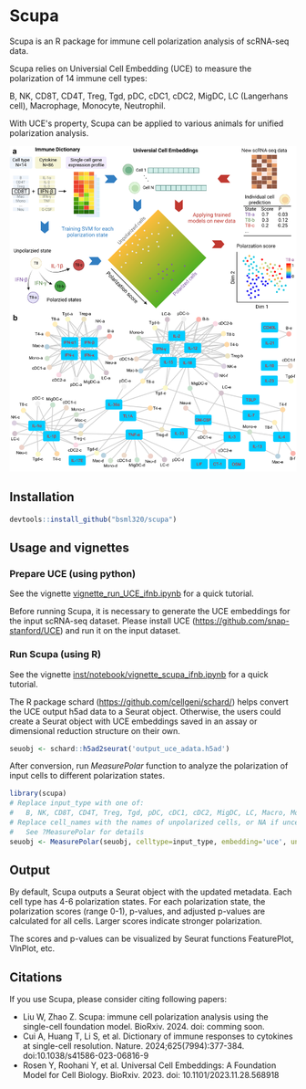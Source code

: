 # Scupa

Scupa is an R package for immune cell polarization analysis of scRNA-seq data.

Scupa relies on Universial Cell Embedding (UCE) to measure the polarization of 14 immune cell types:

B, NK, CD8T, CD4T, Treg, Tgd, pDC, cDC1, cDC2, MigDC, LC (Langerhans cell), Macrophage, Monocyte, Neutrophil.

With UCE's property, Scupa can be applied to various animals for unified polarization analysis.

![Scupa design and immune cell polarization states](inst/figure/scupa.png)

## Installation

```r
devtools::install_github("bsml320/scupa")
```

## Usage and vignettes

### Prepare UCE (using python)

See the vignette [vignette_run_UCE_ifnb.ipynb](inst/notebook/vignette_run_UCE_ifnb.ipynb) for a quick tutorial.

Before running Scupa, it is necessary to generate the UCE embeddings for the input scRNA-seq dataset. Please install UCE (https://github.com/snap-stanford/UCE) and run it on the input dataset.

### Run Scupa (using R)

See the vignette [inst/notebook/vignette_scupa_ifnb.ipynb](inst/notebook/vignette_scupa_ifnb.ipynb) for a quick tutorial.

The R package schard (https://github.com/cellgeni/schard/) helps convert the UCE output h5ad data to a Seurat object. Otherwise, the users could create a Seurat object with UCE embeddings saved in an assay or dimensional reduction structure on their own.

```r
seuobj <- schard::h5ad2seurat('output_uce_adata.h5ad')
```

After conversion, run *MeasurePolar* function to analyze the polarization of input cells to different polarization states.

```r
library(scupa)
# Replace input_type with one of: 
#   B, NK, CD8T, CD4T, Treg, Tgd, pDC, cDC1, cDC2, MigDC, LC, Macro, Mono, Neu.
# Replace cell_names with the names of unpolarized cells, or NA if uncertain.
#   See ?MeasurePolar for details
seuobj <- MeasurePolar(seuobj, celltype=input_type, embedding='uce', unpolarized_cell=cell_names)
```

## Output

By default, Scupa outputs a Seurat object with the updated metadata. Each cell type has 4-6 polarization states. For each polarization state, the polarization scores (range 0-1), p-values, and adjusted p-values are calculated for all cells. Larger scores indicate stronger polarization.

The scores and p-values can be visualized by Seurat functions FeaturePlot, VlnPlot, etc.

## Citations

If you use Scupa, please consider citing following papers:

* Liu W, Zhao Z. Scupa: immune cell polarization analysis using the single-cell foundation model. BioRxiv. 2024. doi: comming soon.
* Cui A, Huang T, Li S, et al. Dictionary of immune responses to cytokines at single-cell resolution. Nature. 2024;625(7994):377-384. doi:10.1038/s41586-023-06816-9
* Rosen Y, Roohani Y, et al. Universal Cell Embeddings: A Foundation Model for Cell Biology. BioRxiv. 2023. doi: 10.1101/2023.11.28.568918

